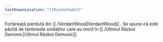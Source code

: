 ```yaml
---
lastKnownLocation: "[[Rivenshade]]"
---
```


Fortăreață pierdută din [[./VerdantWood|VerdantWood]] . Se spune că este păzită de fantomele soldaților care au murit în [[./Ultimul Război Demonic|Ultimul Război Demonic]]